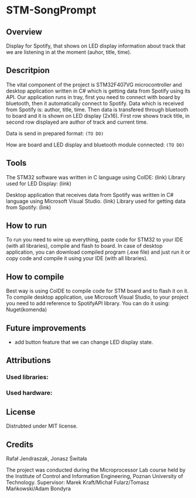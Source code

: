 # STM-SongPrompt
## Overview
Display for Spotify, that shows on LED display information about track 
that we are listening in at the moment (auhor, title, time).

## Descritpion
The vital component of the project is STM32F407VG microcontroller and desktop 
application written in C# which is getting data from Spotify using its API. 
Our application runs in tray, first you need to connect with board by bluetooth, then it 
automatically connect to Spotify. Data which is received from Spotify is: author, title, time.
Then data is transfered through bluetooth to board and it is shown on LED display (2x16).
First row shows track title, in second row displayed are author of track and current time.

Data is send in prepared format:
`(TO DO)`

How are board and LED display and bluetooth module connected:
`(TO DO)`

## Tools
The STM32 software was written in C language using CoIDE:
(link)
Library used for LED Display:
(link)

Desktop application that receives data from Spotify was written in C# language using Microsoft Visual Studio.
(link)
Library used for getting data from Spotify:
(link) 

## How to run
To run you need to wire up everything, paste code for STM32 to your IDE (with all libraries), 
compile and flash to board. In case of desktop application, you can download compiled 
program (.exe file) and just run it or copy code and compile it using your IDE 
(with all libraries).

## How to compile
Best way is using CoIDE to compile code for STM board and to flash it on it.
To compile desktop application, use Microsoft Visual Studio, to your project you need to add reference to SpotifyAPI library. You can do it using:
Nuget(komenda)

## Future improvements
- add button feature that we can change LED display state.

## Attributions
### Used libraries:

### Used hardware:

## License
Distrubted under MIT license.

## Credits
Rafał Jendraszak, Jonasz Świtała

The project was conducted during the Microprocessor Lab course held by the Institute of Control and Information Engineering, Poznan University of Technology.
Supervisor: Marek Kraft/Michał Fularz/Tomasz Mańkowski/Adam Bondyra
